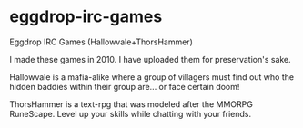 # eggdrop-irc-games
Eggdrop IRC Games (Hallowvale+ThorsHammer)

I made these games in 2010. I have uploaded them for preservation's sake.

Hallowvale is a mafia-alike where a group of villagers must find out who the hidden baddies within their group are... or face certain doom!

ThorsHammer is a text-rpg that was modeled after the MMORPG RuneScape. Level up your skills while chatting with your friends.
